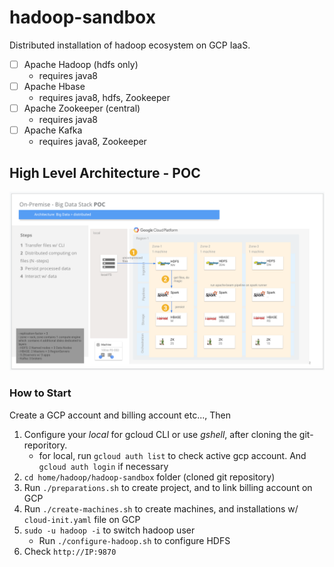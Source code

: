 # hadoop-sandbox

Distributed installation of hadoop ecosystem on GCP IaaS.

- [ ] Apache Hadoop (hdfs only)
    - requires java8
- [ ] Apache Hbase 
    - requires java8, hdfs, Zookeeper
- [ ] Apache Zookeeper (central)
    - requires java8
- [ ] Apache Kafka
    - requires java8, Zookeeper


## High Level Architecture - POC
   
![Image](doc/hadoop-ecosystem-architecture.png)

### How to Start

Create a GCP account and billing account etc..., Then

1. Configure your _local_ for gcloud CLI or use _gshell_, after cloning the git-reporitory.
    - for local, run `gcloud auth list` to check active gcp account. And `gcloud auth login` if necessary
2. `cd home/hadoop/hadoop-sandbox` folder (cloned git repository)
3. Run `./preparations.sh` to create project, and to link billing account on GCP
4. Run `./create-machines.sh` to create machines, and installations w/ `cloud-init.yaml` file on GCP
5. `sudo -u hadoop -i` to switch hadoop user
    - Run `./configure-hadoop.sh` to configure HDFS
6. Check `http://IP:9870` 
